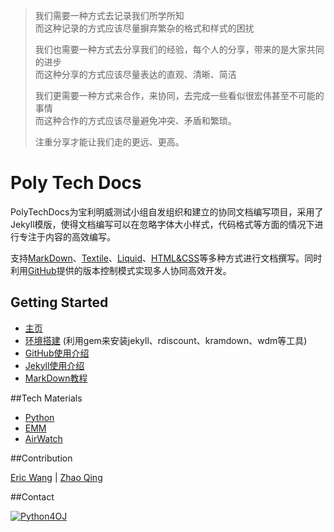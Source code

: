 > 我们需要一种方式去记录我们所学所知<br>
> 而这种记录的方式应该尽量摒弃繁杂的格式和样式的困扰
> 
> 我们也需要一种方式去分享我们的经验，每个人的分享，带来的是大家共同的进步<br>
> 而这种分享的方式应该尽量表达的直观、清晰、简洁
> 
> 我们更需要一种方式来合作，来协同，去完成一些看似很宏伟甚至不可能的事情<br>
> 而这种合作的方式应该尽量避免冲突、矛盾和繁琐。
> 
> 注重分享才能让我们走的更远、更高。

# Poly Tech Docs

PolyTechDocs为宝利明威测试小组自发组织和建立的协同文档编写项目，采用了Jekyll模版，使得文档编写可以在忽略字体大小样式，代码格式等方面的情况下进行专注于内容的高效编写。

支持[MarkDown]、[Textile]、[Liquid]、[HTML&CSS]等多种方式进行文档撰写。同时利用[GitHub]提供的版本控制模式实现多人协同高效开发。

## Getting Started
* [主页]
* [环境搭建] (利用gem来安装jekyll、rdiscount、kramdown、wdm等工具)
* [GitHub使用介绍]
* [Jekyll使用介绍]
* [MarkDown教程]

##Tech Materials

* [Python]
* [EMM]
* [AirWatch]

##Contribution

[Eric Wang] | [Zhao Qing]

##Contact

<a target="_blank" href="http://shang.qq.com/wpa/qunwpa?idkey=1fe6afb9314d685d55dabfb21a63088aef4afb57fde787749ad1df53122cca53"><img border="0" src="http://pub.idqqimg.com/wpa/images/group.png" alt="Python4OJ" title="Python4OJ"></a>

[MarkDown]:http://daringfireball.net/projects/markdown/
[Textile]:http://textile.sitemonks.com/
[Liquid]:http://docs.shopify.com/themes/liquid-basics
[HTML&CSS]:http://www.w3school.com.cn/
[GitHub]:http://pages.github.com

[主页]:http://wh1100717.github.com/PolyTechDocs
[环境搭建]:http://wh1100717.github.io/PolyTechDocs/docs/installation/
[GitHub使用介绍]:http://wh1100717.github.io/PolyTechDocs/docs/githubusage/
[Jekyll使用介绍]:http://wh1100717.github.io/PolyTechDocs/docs/jekyllusage/
[MarkDown教程]:http://wh1100717.github.io/PolyTechDocs/docs/markdownbase/

[Python]:http://wh1100717.github.io/PolyTechDocs/python/introduction/
[EMM]:http://wh1100717.github.io/PolyTechDocs/emm/introduction/
[AirWatch]:http://wh1100717.github.io/PolyTechDocs/airwatch/introduction/

[Eric Wang]:http://github.com/wh1100717
[Zhao Qing]:https://github.com/zq920320
[99496674]:http://qun.qq.com/#jointhegroup/gid/99496674


